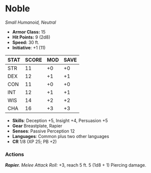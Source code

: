 # Noble

*Small Humanoid, Neutral*

- **Armor Class:** 15
- **Hit Points:** 9 (2d8)
- **Speed:** 30 ft.
- **Initiative**: +1 (11)

|STAT|SCORE|MOD|SAVE|
| --- | --- | --- | ---- |
| STR | 11 | +0 | +0 |
| DEX | 12 | +1 | +1 |
| CON | 11 | +0 | +0 |
| INT | 12 | +1 | +1 |
| WIS | 14 | +2 | +2 |
| CHA | 16 | +3 | +3 |

- **Skills**: Deception +5, Insight +4, Persuasion +5
- **Gear** Breastplate, Rapier
- **Senses**: Passive Perception 12
- **Languages**: Common plus two other languages
- **CR** 1/8 (XP 25; PB +2)

### Actions

***Rapier.*** *Melee Attack Roll:* +3, reach 5 ft. 5 (1d8 + 1) Piercing damage.
